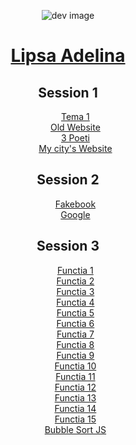 <body>
<p align= "center">
    <img src="https://image.flaticon.com/icons/png/128/84/84471.png" height:"30" weight:"30" alt= "dev image">
    <a href="https://github.com/ScarletStarlet15"><h1 align="center">Lipsa Adelina</h1></a>
</p> 
<p align="center">
    <h2 align="center">Session 1 </h2>
    <ul align="center" type="none">
    <li><a href="s1/t01.html" target="_blank">Tema 1 </a></li>
    <li><a href="s1/old-website.html" target="_blank"> Old Website </a></li>
    <li><a href="s1/trei-poeti-home-page.html" target="_blank"> 3 Poeti</a></li>
    <li><a href="s1/galati.html" target="_blank"> My city's Website</a></li>
    </ul>
    </p>
    <p>
    <h2 align="center">Session 2 </h2>
    <ul align="center" type="none">
        <li><a href="s2/t8.html" target ="_blank">Fakebook</a></li>
        <li><a href="s2/t9.html" target ="_blank">Google</a></li>
    </ul>
</p>
<p>
    <h2 align="center">Session 3 </h2>
    <ul align="center" type="none">
        <li><a href="s3/1.js" target ="_blank">Functia 1</a></li>
        <li><a href="s3/2.js" target ="_blank">Functia 2</a></li>
        <li><a href="s3/3.js" target ="_blank">Functia 3</a></li>
        <li><a href="s3/4.js" target ="_blank">Functia 4</a></li>
        <li><a href="s3/5.js" target ="_blank">Functia 5</a></li>
        <li><a href="s3/6.js" target ="_blank">Functia 6</a></li>
        <li><a href="s3/7.js" target ="_blank">Functia 7</a></li>
        <li><a href="s3/8.js" target ="_blank">Functia 8</a></li>
        <li><a href="s3/9.js" target ="_blank">Functia 9</a></li>
        <li><a href="s3/10.js" target ="_blank">Functia 10</a></li>
        <li><a href="s3/11.js" target ="_blank">Functia 11</a></li>
        <li><a href="s3/12.js" target ="_blank">Functia 12</a></li>
        <li><a href="s3/13.js" target ="_blank">Functia 13</a></li>
        <li><a href="s3/14.js" target ="_blank">Functia 14</a></li>
        <li><a href="s3/15.js" target ="_blank">Functia 15</a></li>
        <li><a href="s3/bubble-sort.js" target ="_blank">Bubble Sort JS</a></li>
    </ul>
</p>     
</body>
</html>

